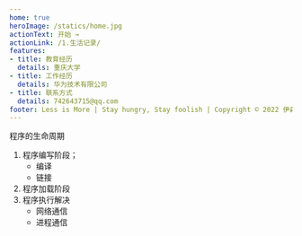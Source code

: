 ```yaml
---
home: true
heroImage: /statics/home.jpg
actionText: 开始 →
actionLink: /1.生活记录/
features:
- title: 教育经历
  details: 重庆大学
- title: 工作经历
  details: 华为技术有限公司
- title: 联系方式
  details: 742643715@qq.com
footer: Less is More | Stay hungry, Stay foolish | Copyright © 2022 伊森沃德
---
```




程序的生命周期

1. 程序编写阶段；
   - 编译
   - 链接
2. 程序加载阶段
3. 程序执行解决
   - 网络通信
   - 进程通信

